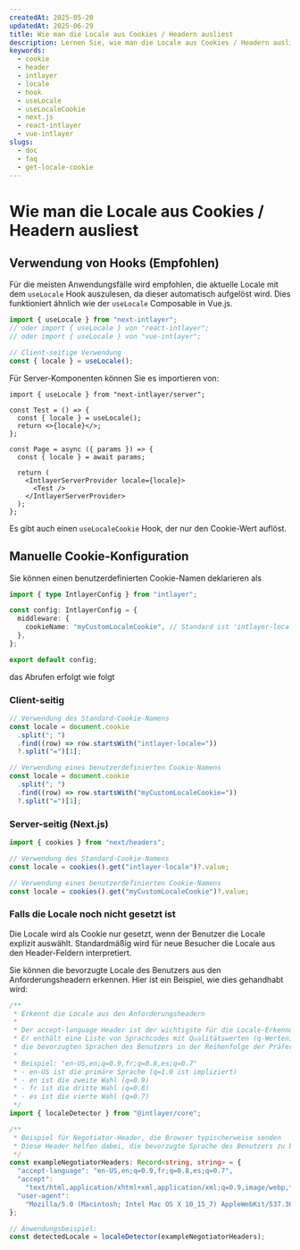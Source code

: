 ```yaml
---
createdAt: 2025-05-20
updatedAt: 2025-06-29
title: Wie man die Locale aus Cookies / Headern ausliest
description: Lernen Sie, wie man die Locale aus Cookies / Headern ausliest.
keywords:
  - cookie
  - header
  - intlayer
  - locale
  - hook
  - useLocale
  - useLocaleCookie
  - next.js
  - react-intlayer
  - vue-intlayer
slugs:
  - doc
  - faq
  - get-locale-cookie
---
```


# Wie man die Locale aus Cookies / Headern ausliest

## Verwendung von Hooks (Empfohlen)

Für die meisten Anwendungsfälle wird empfohlen, die aktuelle Locale mit dem `useLocale` Hook auszulesen, da dieser automatisch aufgelöst wird. Dies funktioniert ähnlich wie der `useLocale` Composable in Vue.js.

```ts
import { useLocale } from "next-intlayer";
// oder import { useLocale } von "react-intlayer";
// oder import { useLocale } von "vue-intlayer";

// Client-seitige Verwendung
const { locale } = useLocale();
```

Für Server-Komponenten können Sie es importieren von:

```tsx
import { useLocale } from "next-intlayer/server";

const Test = () => {
  const { locale } = useLocale();
  return <>{locale}</>;
};

const Page = async ({ params }) => {
  const { locale } = await params;

  return (
    <IntlayerServerProvider locale={locale}>
      <Test />
    </IntlayerServerProvider>
  );
};
```

Es gibt auch einen `useLocaleCookie` Hook, der nur den Cookie-Wert auflöst.

## Manuelle Cookie-Konfiguration

Sie können einen benutzerdefinierten Cookie-Namen deklarieren als

```ts
import { type IntlayerConfig } from "intlayer";

const config: IntlayerConfig = {
  middleware: {
    cookieName: "myCustomLocaleCookie", // Standard ist 'intlayer-locale'
  },
};

export default config;
```

das Abrufen erfolgt wie folgt

### Client-seitig

```ts
// Verwendung des Standard-Cookie-Namens
const locale = document.cookie
  .split("; ")
  .find((row) => row.startsWith("intlayer-locale="))
  ?.split("=")[1];

// Verwendung eines benutzerdefinierten Cookie-Namens
const locale = document.cookie
  .split("; ")
  .find((row) => row.startsWith("myCustomLocaleCookie="))
  ?.split("=")[1];
```

### Server-seitig (Next.js)

```ts
import { cookies } from "next/headers";

// Verwendung des Standard-Cookie-Namens
const locale = cookies().get("intlayer-locale")?.value;

// Verwendung eines benutzerdefinierten Cookie-Namens
const locale = cookies().get("myCustomLocaleCookie")?.value;
```

### Falls die Locale noch nicht gesetzt ist

Die Locale wird als Cookie nur gesetzt, wenn der Benutzer die Locale explizit auswählt. Standardmäßig wird für neue Besucher die Locale aus den Header-Feldern interpretiert.

Sie können die bevorzugte Locale des Benutzers aus den Anforderungsheadern erkennen. Hier ist ein Beispiel, wie dies gehandhabt wird:

```ts
/**
 * Erkennt die Locale aus den Anforderungsheadern
 *
 * Der accept-language Header ist der wichtigste für die Locale-Erkennung.
 * Er enthält eine Liste von Sprachcodes mit Qualitätswerten (q-Werten), die
 * die bevorzugten Sprachen des Benutzers in der Reihenfolge der Präferenz angeben.
 *
 * Beispiel: "en-US,en;q=0.9,fr;q=0.8,es;q=0.7"
 * - en-US ist die primäre Sprache (q=1.0 ist impliziert)
 * - en ist die zweite Wahl (q=0.9)
 * - fr ist die dritte Wahl (q=0.8)
 * - es ist die vierte Wahl (q=0.7)
 */
import { localeDetector } from "@intlayer/core";

/**
 * Beispiel für Negotiator-Header, die Browser typischerweise senden
 * Diese Header helfen dabei, die bevorzugte Sprache des Benutzers zu bestimmen
 */
const exampleNegotiatorHeaders: Record<string, string> = {
  "accept-language": "en-US,en;q=0.9,fr;q=0.8,es;q=0.7",
  "accept":
    "text/html,application/xhtml+xml,application/xml;q=0.9,image/webp,*/*;q=0.8",
  "user-agent":
    "Mozilla/5.0 (Macintosh; Intel Mac OS X 10_15_7) AppleWebKit/537.36 (KHTML, like Gecko) Chrome/91.0.4472.124 Safari/537.36",
};

// Anwendungsbeispiel:
const detectedLocale = localeDetector(exampleNegotiatorHeaders);
```
